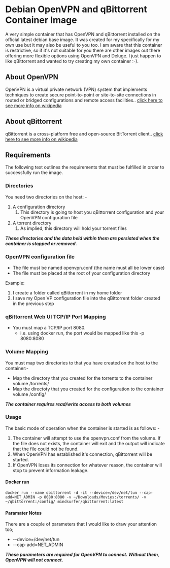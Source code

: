 # Debian OpenVPN and qBittorrent Container Image

A very simple container that has OpenVPN and qBittorrent installed on the official latest debian base image. It was created for my specifically for my own use but it may also be useful to you too. I am aware that this container is restrictive, so if it's not suitable for you there are other images out there offering more flexible options using OpenVPN and Deluge. I just happen to like qBittorrent and wanted to try creating my own container :-).

## About OpenVPN

OpenVPN is a virtual private network (VPN) system that implements techniques to create secure point-to-point or site-to-site connections in routed or bridged configurations and remote access facilities.. [click here to see more info on wikipedia](https://en.wikipedia.org/wiki/OpenVPN)

## About qBittorrent

qBittorrent is a cross-platform free and open-source BitTorrent client.. [click here to see more info on wikipedia](https://en.wikipedia.org/wiki/QBittorrent)

## Requirements

The following text outlines the requirements that must be fulfilled in order to successfully run the image.

### Directories

You need two directories on the host: -

1. A configuration directory
   1. This directory is going to host you qBittorrent configuration and your OpenVPN configuration file
2. A torrent directory
   1. As implied, this directory will hold your torrent files

***These directories and the data held within them are persisted when the container is stopped or removed.***

### OpenVPN configuration file

* The file must be named openvpn.conf (the name must all be lower case)
* The file must be placed at the root of your configuration directory

Example:

1. I create a folder called qBittorrent in my home folder
2. I save my Open VP configuration file into the qBittorrent folder created in the previous step

### qBittorrent Web UI TCP/IP Port Mapping

* You must map a TCP/IP port 8080.
  * i.e. using docker run, the port would be mapped like this -p 8080:8080

### Volume Mapping

You must map two directories to that you have created on the host to the container:-

* Map the directory that you created for the torrents to the container volume /torrents/
* Map the directoty that you created for the configuration to the container volume /config/

***The container requires read/write access to both volumes***

### Usage

The basic mode of operation when the container is started is as follows: -

1. The container will attempt to use the openvpn.conf from the volume. If the file does not exists, the container will exit and the output will indicate that the file could not be found.
2. When OpenVPN has established it's connection, qBittorrent will be started.
3. If OpenVPN loses its connection for whatever reason, the container will stop to prevent information leakage.

#### Docker run

`docker run --name qbittorrent
    -d
    -it
    --device=/dev/net/tun
    --cap-add=NET_ADMIN
    -p 8080:8080
    -v ~/Downloads/Movies:/torrents/
    -v ~/qbittorrent:/config/
    mindsurfer/qbittorrent:latest`

#### Paramater Notes

There are a couple of parameters that I would like to draw your attention too;

* --device=/dev/net/tun
* --cap-add=NET_ADMIN

***These parameters are required for OpenVPN to connect. Without them, OpenVPN will not connect.***
